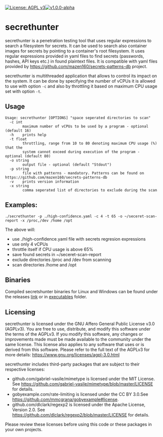 [![License: AGPL v3](https://img.shields.io/badge/License-AGPL_v3-blue.svg)](https://www.gnu.org/licenses/agpl-3.0)[![v1.0.0-alpha](https://img.shields.io/badge/release-v1.0.0--alpha-yellow)](https://github.com/hhruszka/secretshunter/releases)
# secrethunter

secrethunter is a penetration testing tool that uses regular expressions to search a filesystem for secrets. It can be used to search also container images for secrets by pointing to a container's root filesystem.
It uses regular expressions provided in yaml files to find secrets (passwords, hashes, API keys etc.) in found plaintext files. 
It is compatible with yaml files provided by https://github.com/mazen160/secrets-patterns-db project.

secrethunter is multithreaded application that allows to control its impact on the system. It can be done by specifying the number of vCPUs it is allowed to use with option `-c` and 
also by throttling it based on maximum CPU usage set with option `-t`.   

## Usage
```
Usage: secrethunter [OPTIONS] "space seperated directories to scan"
  -c int
        maximum number of vCPUs to be used by a program - optional (default 16)
  -h    prints help
  -t float
        throttling, range from 10 to 80 denoting maximum CPU usage (%) that the
        system cannot exceed during execution of the program - optional (default 80)
  -o string
        output file - optional (default "Stdout")
  -p string
        file with patterns - mandatory. Patterns can be found on https://github.com/mazen160/secrets-patterns-db
  -v    prints version information
  -x string
        comma seperated list of directories to exclude during the scan
```
## Examples:
```
./secrethunter -p ./high-confidence.yaml -c 4 -t 65 -o ~/seceret-scan-report -x /proc,/dev /home /opt 
```
The above will:
- use ./high-confidence.yaml file with secrets regresion expressions
- use only 4 vCPUs
- throttle itself if CPU usage is above 65%
- save found secrets in ~/seceret-scan-report
- exclude directories /proc and /dev from scanning
- scan directories /home and /opt

## Binaries
Compiled secretshunter binaries for Linux and Windows can be found under the releases [link](https://github.com/hhruszka/secretshunter/releases) or in [executables](https://github.com/hhruszka/secretshunter/tree/main/executables) folder.

## Licensing
secrethunter is licensed under the GNU Affero General Public License v3.0 (AGPLv3). You 
are free to use, distribute, and modify this software under the terms of the AGPLv3. If you 
modify this software, any changes or improvements made must be made available to the 
community under the same license. This license also applies to any software that uses or is 
derived from this software. Please refer to the full text of the AGPLv3 for more details: 
https://www.gnu.org/licenses/agpl-3.0.html

secrethunter includes third-party packages that are subject to their respective licenses:
- github.com/gabriel-vasile/mimetype is licensed under the MIT License. See https://github.com/gabriel-vasile/mimetype/blob/master/LICENSE for details.
- gobyexample.com/rate-limiting is licensed under the CC BY 3.0.See https://github.com/mmcgrana/gobyexample#license.
- github.com/dlclark/regexp2 is licensed under the Apache License, Version 2.0. See https://github.com/dlclark/regexp2/blob/master/LICENSE for details.

Please review these licenses before using this code or these packages in your own projects.
